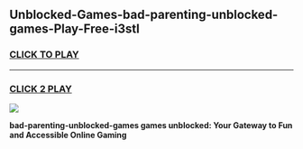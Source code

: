 
## Unblocked-Games-bad-parenting-unblocked-games-Play-Free-i3stl
<h3>
<a href="https://premium76.site?title=bad-parenting-unblocked-games&ref=10A">CLICK TO PLAY</a></h3>
<hr>

<h3>
<a href="https://premium76.site?title=bad-parenting-unblocked-games&ref=10A">CLICK 2 PLAY</a>
  
</h3>

<a href="https://premium76.site?title=bad-parenting-unblocked-games&ref=10A"><img src="https://clearcache.store/games.png"></a>


**bad-parenting-unblocked-games games unblocked: Your Gateway to Fun and Accessible Online Gaming**
